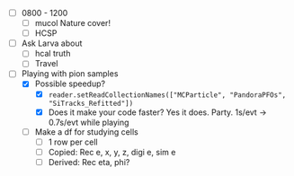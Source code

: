 - [ ] 0800 - 1200
  - [ ] mucol Nature cover!
  - [ ] HCSP
- [ ] Ask Larva about
  - [ ] hcal truth
  - [ ] Travel
- [ ] Playing with pion samples
  - [x] Possible speedup?
    - [x] `reader.setReadCollectionNames(["MCParticle", "PandoraPFOs", "SiTracks_Refitted"])`
    - [x] Does it make your code faster? Yes it does. Party. 1s/evt -> 0.7s/evt while playing
  - [ ] Make a df for studying cells
    - [ ] 1 row per cell
    - [ ] Copied: Rec e, x, y, z, digi e, sim e
    - [ ] Derived: Rec eta, phi?
